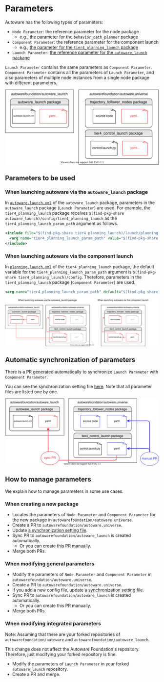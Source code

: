 # Parameters

Autoware has the following types of parameters:

- `Node Parameter`: the reference parameter for the node package
  - e.g., [the parameter for the `behavior_path_planner` package](https://github.com/autowarefoundation/autoware.universe/tree/main/planning/behavior_path_planner/config)
- `Component Parameter`: the reference parameter for the component launch
  - e.g., [the parameter for the `tier4_planning_launch` package](https://github.com/autowarefoundation/autoware.universe/tree/main/launch/tier4_planning_launch/config/)
- `Launch Parameter`: [the reference parameter for the `autoware_launch` package](https://github.com/autowarefoundation/autoware_launch/tree/main/autoware_launch/config)

`Launch Parameter` contains the same parameters as `Component Parameter`.
`Component Parameter` contains all the parameters of `Launch Parameter`, and also parameters of multiple node instances from a single node package with different parameters.

![parameter-architecture](images/parameter-architecture.svg)

## Parameters to be used

### When launching autoware via the `autoware_launch` package

In [`autoware.launch.xml`](https://github.com/autowarefoundation/autoware_launch/blob/main/autoware_launch/launch/autoware.launch.xml) of the `autoware_launch` package, parameters in the `autoware_launch` package (`Launch Parameter`) are used.
For example, the `tier4_planning_launch` package receives `$(find-pkg-share autoware_launch)/config/tier4_planning_launch` as the `tier4_planning_launch_param_path` argument as follows.

```xml
<include file="$(find-pkg-share tier4_planning_launch)/launch/planning.launch.xml">
  <arg name="tier4_planning_launch_param_path" value="$(find-pkg-share autoware_launch)/config/tier4_planning_launch"/>
</include>
```

### When launching autoware via the component launch

In [`planning.launch.xml`](https://github.com/autowarefoundation/autoware.universe/blob/main/launch/tier4_planning_launch/launch/planning.launch.xml) of the `tier4_planning_launch` package, the default variable for the `tier4_planning_launch_param_path` argument is `$(find-pkg-share tier4_planning_launch)/config`.
Therefore, parameters in the `tier4_planning_launch` package (`Component Parameter`) are used.

```xml
<arg name="tier4_planning_launch_param_path" default="$(find-pkg-share tier4_planning_launch)/config" description="tier4_planning_launch parameter path"/>
```

![parameters-to-be-used](images/parameters-to-be-used.svg)

## Automatic synchronization of parameters

There is a PR generated automatically to synchronize `Launch Parameter` with `Component Parameter`.

You can see the synchronization setting file [here](https://github.com/autowarefoundation/autoware_launch/blob/main/.github/sync-param-files.yaml).
Note that all parameter files are listed one by one.

![parameter-sync](images/parameter-sync.svg)

## How to manage parameters

We explain how to manage parameters in some use cases.

### When creating a new package

- Locates the parameters of `Node Parameter` and `Component Parameter` for the new package in `autowarefoundation/autoware.universe`.
- Create a PR to `autowarefoundation/autoware.universe`.
- Update [a synchronization setting file](https://github.com/autowarefoundation/autoware_launch/blob/main/.github/sync-param-files.yaml).
- Sync PR to `autowarefoundation/autoware_launch` is created automatically.
  - Or you can create this PR manually.
- Merge both PRs.

### When modifying general parameters

- Modify the parameters of `Node Parameter` and `Component Parameter` in `autowarefoundation/autoware.universe`.
- Create a PR to `autowarefoundation/autoware.universe`.
- If you add a new config file, update [a synchronization setting file](https://github.com/autowarefoundation/autoware_launch/blob/main/.github/sync-param-files.yaml).
- Sync PR to `autowarefoundation/autoware_launch` is created automatically.
  - Or you can create this PR manually.
- Merge both PRs.

### When modifying integrated parameters

Note: Assuming that there are your forked repositories of `autowarefoundation/autoware` and `autowarefoundation/autoware_launch`.

This change does not affect the Autoware Foundation's repository.
Therefore, just modifying your forked repository is fine.

- Modify the parameters of `Launch Parameter` in your forked `autoware_launch` repository.
- Create a PR and merge.
